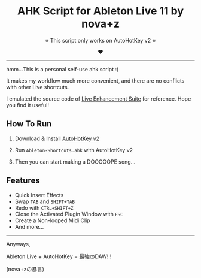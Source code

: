 <div align="center">
  
# AHK Script for Ableton Live 11 by nova+z
  
※ This script only works on AutoHotKey v2 ※
  
♥
  
----
</div>
  
hmm...This is a personal self-use ahk script :)
  
It makes my workflow much more convenient, and there are no conflicts with other Live shortcuts.
  
I emulated the source code of [Live Enhancement Suite](https://github.com/LiveEnhancementSuite/LESforWindows) for reference. Hope you find it useful!
  
## How To Run
  
1. Download & Install [AutoHotKey v2](https://www.autohotkey.com/v2/)
  
2. Run `Ableton-Shortcuts.ahk` with AutoHotKey v2
  
3. Then you can start making a DOOOOOPE song...  
  
## Features
  
- Quick Insert Effects
- Swap `TAB` and `SHIFT+TAB`
- Redo with `CTRL+SHIFT+Z`
- Close the Activated Plugin Window with `ESC`
- Create a Non-looped Midi Clip
- And more...
  
----
  
Anyways,  
  
Ableton Live + AutoHotKey = 最強のDAW!!!  
  
(nova+zの暴言)
